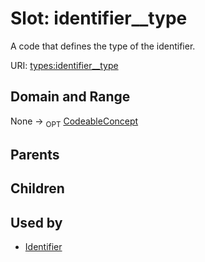 
# Slot: identifier__type


A code that defines the type of the identifier.

URI: [types:identifier__type](https://example.org/ccdh/datatypes/identifier__type)


## Domain and Range

None ->  <sub>OPT</sub> [CodeableConcept](CodeableConcept.md)

## Parents


## Children


## Used by

 * [Identifier](Identifier.md)
